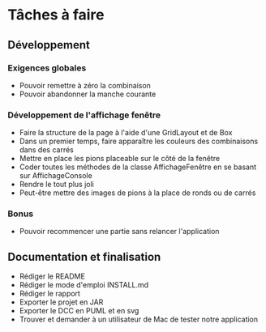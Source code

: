 # Tâches à faire
## Développement
### Exigences globales
- Pouvoir remettre à zéro la combinaison
- Pouvoir abandonner la manche courante
### Développement de l'affichage fenêtre
- Faire la structure de la page à l'aide d'une GridLayout et de Box
- Dans un premier temps, faire apparaître les couleurs des combinaisons dans des carrés
- Mettre en place les pions placeable sur le côté de la fenêtre
- Coder toutes les méthodes de la classe AffichageFenêtre en se basant sur AffichageConsole
- Rendre le tout plus joli
- Peut-être mettre des images de pions à la place de ronds ou de carrés
### Bonus
- Pouvoir recommencer une partie sans relancer l'application
## Documentation et finalisation
- Rédiger le README
- Rédiger le mode d'emploi INSTALL.md
- Rédiger le rapport
- Exporter le projet en JAR
- Exporter le DCC en PUML et en svg
- Trouver et demander à un utilisateur de Mac de tester notre application

